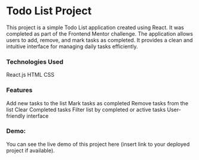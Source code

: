 # Todo List Project
This project is a simple Todo List application created using React. It was completed as part of the Frontend Mentor challenge. The application allows users to add, remove, and mark tasks as completed. It provides a clean and intuitive interface for managing daily tasks efficiently.

### Technologies Used
React.js
HTML
CSS
### Features
Add new tasks to the list
Mark tasks as completed
Remove tasks from the list
Clear Completed tasks
Filter list by completed or active tasks
User-friendly interface

### Demo:
You can see the live demo of this project here (insert link to your deployed project if available).

